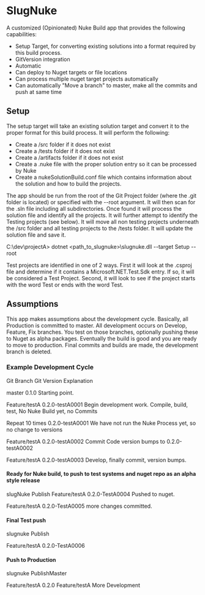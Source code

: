 # SlugNuke
A customized (Opinionated) Nuke Build app that provides the following capabilities:

- Setup Target, for converting existing solutions into a format required by this build process.
- GitVersion integration
- Automatic 
- Can deploy to Nuget targets or file locations
- Can process multiple nuget target projects automatically
- Can automatically "Move a branch" to master, make all the commits and push at same time


## Setup
The setup target will take an existing solution target and convert it to the proper format for this build process.  It will perform the following:

- Create a /src folder if it does not exist
- Create a /tests folder if it does not exist
- Create a /artifacts folder if it does not exist
- Create a .nuke file with the proper solution entry so it can be processed by Nuke
- Create a nukeSolutionBuild.conf file which contains information about the solution and how to build the projects.

The app should be run from the root of the Git Project folder (where the .git folder is located) or specified with the --root argument.  It will then scan for the .sln file including all subdirectories.  Once found it will process the solution file and identify all the projects.  It will further attempt to identify the Testing projects (see below).  It will move all non testing projects underneath the /src folder and all testing projects to the /tests folder.  It will update the solution file and save it.

C:\dev\projectA>  dotnet <path_to_slugnuke>\slugnuke.dll --target Setup --root

Test projects are identified in one of 2 ways.  First it will look at the .csproj file and determine if it contains a Microsoft.NET.Test.Sdk entry.  If so, it will be considered a Test Project.  Second, it will look to see if the project starts with the word Test or ends with the word Test.

## Assumptions
This app makes assumptions about the development cycle.  Basically, all Production is committed to master.  All development occurs on Develop, Feature, Fix branches.  You test on those branches, optionally pushing these to Nuget as alpha packages.  Eventually the build is good and you are ready to move to production.  Final commits and builds are made, the development branch is deleted.  

### Example Development Cycle
Git Branch         Git Version      Explanation

master            0.1.0             Starting point.  

Feature/testA     0.2.0-testA0001   Begin development work.  Compile, build, test, No Nuke Build yet, no Commits

Repeat 10 times   0.2.0-testA0001   We have not run the Nuke Process yet, so no change to versions

Feature/testA     0.2.0-testA0002   Commit Code version bumps to 0.2.0-testA0002

Feature/testA     0.2.0-testA0003   Develop, finally commit, version bumps.

#### Ready for Nuke build, to push to test systems and nuget repo as an alpha style release
slugNuke Publish
Feature/testA     0.2.0-TestA0004   Pushed to nuget.

Feature/testA     0.2.0-TestA0005   more changes committed.

#### Final Test push
slugnuke Publish

Feature/testA     0.2.0-TestA0006   

#### Push to Production
slugnuke PublishMaster

Feature/testA     0.2.0 
Feature/testA                   More Development






